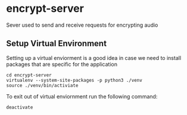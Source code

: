 # encrypt-server

Sever used to send and receive requests for encrypting audio

## Setup Virtual Environment
Setting up a virtual enviorment is a good idea in case we need to install
packages that are specific for the application
```
cd encrypt-server
virtualenv --system-site-packages -p python3 ./venv
source ./venv/bin/activiate
```

To exit out of virtual enviornment run the following command:
```
deactivate
```
